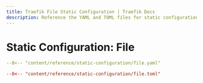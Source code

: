 ```yaml
---
title: Traefik File Static Configuration | Traefik Docs
description: Reference the YAML and TOML files for static configuration in Traefik Proxy. Read the technical documentation.
---
```


# Static Configuration: File

```yml  tab="YAML"
--8<-- "content/reference/static-configuration/file.yaml"
```

```toml  tab="TOML"
--8<-- "content/reference/static-configuration/file.toml"
```

